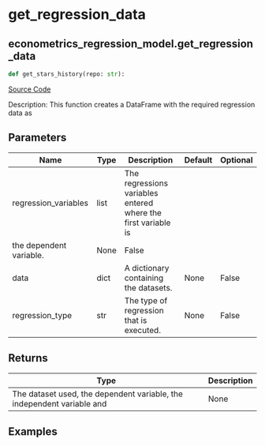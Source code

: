 # get_regression_data

## econometrics_regression_model.get_regression_data

```python
def get_stars_history(repo: str):
```
[Source Code](https://github.com/OpenBB-finance/OpenBBTerminal/tree/main/openbb_terminal/econometrics/regression_model.py#L75)

Description: This function creates a DataFrame with the required regression data as

## Parameters

| Name | Type | Description | Default | Optional |
| ---- | ---- | ----------- | ------- | -------- |
| regression_variables | list | The regressions variables entered where the first variable is
the dependent variable. | None | False |
| data | dict | A dictionary containing the datasets. | None | False |
| regression_type | str | The type of regression that is executed. | None | False |

## Returns

| Type | Description |
| ---- | ----------- |
| The dataset used, the dependent variable, the independent variable and | None |

## Examples

